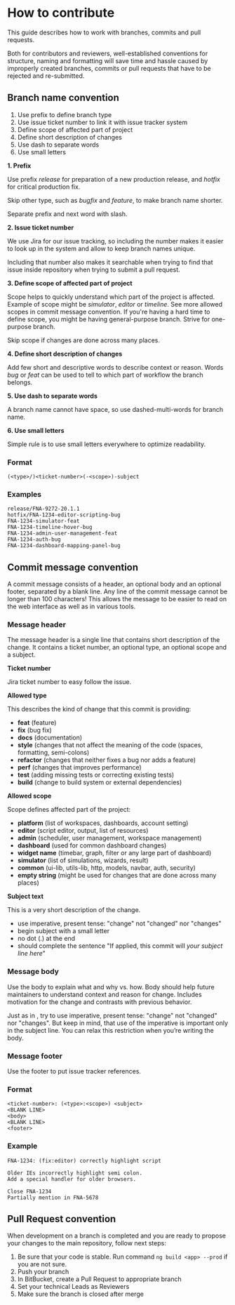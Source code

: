# How to contribute
This guide describes how to work with branches, commits and pull requests. 

Both for contributors and reviewers, well-established conventions for structure, 
naming and formatting will save time and hassle caused by improperly created branches, 
commits or pull requests that have to be rejected and re-submitted.

## Branch name convention

1. Use prefix to define branch type 
2. Use issue ticket number to link it with issue tracker system
3. Define scope of affected part of project
4. Define short description of changes
5. Use dash to separate words
6. Use small letters


**1. Prefix**

Use prefix _release_ for preparation of a new production release, 
and _hotfix_ for critical production fix.

Skip other type, such as _bugfix_ and _feature_, to make branch name shorter.

Separate prefix and next word with slash.  


**2. Issue ticket number**

We use Jira for our issue tracking, so including the number makes it easier to look up in the system and allow to keep branch names unique.

Including that number also makes it searchable when trying to find that issue inside repository when trying to submit a pull request.


**3. Define scope of affected part of project**

Scope helps to quickly understand which part of the project is affected.
Example of scope might be _simulator_, _editor_ or _timeline_. See more allowed scopes in commit message convention.
If you're having a hard time to define scope, you might be having 
general-purpose branch. Strive for one-purpose branch. 

Skip scope if changes are done across many places.


**4. Define short description of changes**

Add few short and descriptive words to describe context or reason.
Words _bug_ or _feat_ can be used to tell to which part of workflow the branch belongs.


**5. Use dash to separate words**  

A branch name cannot have space, so use dashed-multi-words for branch name.


**6. Use small letters**

Simple rule is to use small letters everywhere to optimize readability. 


### Format

```
(<type>/)<ticket-number>(-<scope>)-subject
```


### Examples
```
release/FNA-9272-20.1.1
hotfix/FNA-1234-editor-scripting-bug
FNA-1234-simulator-feat
FNA-1234-timeline-hover-bug
FNA-1234-admin-user-management-feat
FNA-1234-auth-bug
FNA-1234-dashboard-mapping-panel-bug
```

## Commit message convention
A commit message consists of a header, an optional body and an optional footer, separated by a blank line. 
Any line of the commit message cannot be longer than 100 characters! 
This allows the message to be easier to read on the web interface as well as in various tools.


### Message header
The message header is a single line that contains short description of the change. 
It contains a ticket number, an optional type, an optional scope and a subject.


**Ticket number**

Jira ticket number to easy follow the issue.


**Allowed type**

This describes the kind of change that this commit is providing:

* **feat** (feature)
* **fix** (bug fix)
* **docs** (documentation)
* **style** (changes that not affect the meaning of the code (spaces, formatting, semi-colons)
* **refactor** (changes that neither fixes a bug nor adds a feature)
* **perf** (changes that improves performance)
* **test** (adding missing tests or correcting existing tests)
* **build** (change to build system or external dependencies)


**Allowed scope**

Scope defines affected part of the project:

* **platform** (list of workspaces, dashboards, account setting)
* **editor** (script editor, output, list of resources)
* **admin** (scheduler, user management, workspace management)
* **dashboard** (used for common dashboard changes)
* **widget name** (timebar, graph, filter or any large part of dashboard)
* **simulator** (list of simulations, wizards, result)
* **common** (ui-lib, utils-lib, http, models, navbar, auth, security)
* **empty string** (might be used for changes that are done across many places)


**Subject text**

This is a very short description of the change.

* use imperative, present tense: "change" not "changed" nor "changes"
* begin subject with a small letter
* no dot (.) at the end
* should complete the sentence "If applied, this commit will _your subject line here_"


### Message body
Use the body to explain what and why vs. how. Body should help future maintainers to understand context and reason for change.
Includes motivation for the change and contrasts with previous behavior.

Just as in <subject>, try to use imperative, present tense: "change" not "changed" nor "changes". 
But keep in mind, that use of the imperative is important only in the subject line. 
You can relax this restriction when you’re writing the body.


### Message footer
Use the footer to put issue tracker references.


### Format
```
<ticket-number>: (<type>:<scope>) <subject>
<BLANK LINE>
<body>
<BLANK LINE>
<footer>
```


### Example
```
FNA-1234: (fix:editor) correctly highlight script

Older IEs incorrectly highlight semi colon.
Add a special handler for older browsers.

Close FNA-1234
Partially mention in FNA-5678
```


## Pull Request convention
When development on a branch is completed and you are ready to propose your changes 
to the main repository, follow next steps:

1. Be sure that your code is stable. Run command `ng build <app> --prod` if you are not sure.
2. Push your branch 
3. In BitBucket, create a Pull Request to appropriate branch
4. Set your technical Leads as Reviewers
5. Make sure the branch is closed after merge   
